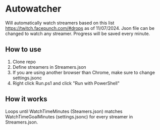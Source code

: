 # Autowatcher
Will automatically watch streamers based on this list https://twitch.facepunch.com/#drops as of 11/07/2024. Json file can be changed to watch any streamer. Progress will be saved every minute.

## How to use
1. Clone repo
2. Define streamers in Streamers.json
3. If you are using another browser than Chrome, make sure to change settings.jsonc
4. Right click Run.ps1 and click "Run with PowerShell"

## How it works
Loops until WatchTimeMinutes (Steamers.json) matches WatchTimeGoalMinutes (settings.jsonc) for every streamer in Streamers.json.